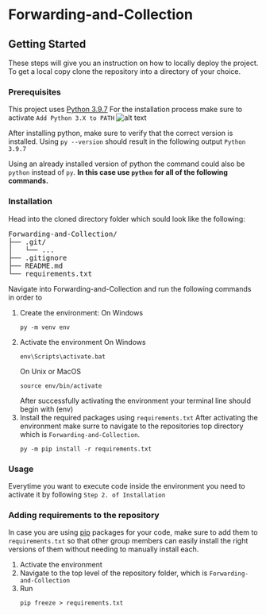 
# Forwarding-and-Collection

## Getting Started

These steps will give you an instruction on how to locally deploy the project. To get a local copy clone the repository into a directory of your choice.

### Prerequisites

This project uses [Python 3.9.7](https://www.python.org/downloads/release/python-397/)
For the installation process make sure to activate `Add Python 3.X to PATH` 
![alt text](http://url/to/img.png)

After installing python, make sure to verify that the correct version is installed. Using `py --version` should result in the following output `Python 3.9.7`

Using an already installed version of python the command could also be `python` instead of `py`. **In this case use `python` for all of the following commands.**
### Installation
Head into the cloned directory folder which sould look like the following:
<pre>
Forwarding-and-Collection/
├── .git/
│   └── ...
├── .gitignore
├── README.md
└── requirements.txt
</pre>

Navigate into Forwarding-and-Collection and run the following commands in order to
1. Create the environment:
	On Windows
	```
	py -m venv env
	```
2. Activate the environment
	On Windows
	```
	env\Scripts\activate.bat
	```
	On Unix or MacOS
	```
	source env/bin/activate
	```
	After successfully activating the environment your terminal line should begin with (env)
3. Install the required packages using `requirements.txt`
	After activating the environment make surre to navigate to the repositories top directory which is `Forwarding-and-Collection`.
	```
	py -m pip install -r requirements.txt
	```
### Usage
Everytime you want to execute code inside the environment you need to activate it by following `Step 2. of Installation`

### Adding requirements to the repository
In case you are using [pip](https://pypi.org/project/pip/) packages for your code, make sure to add them to `requirements.txt` so that other group members can easily install the right versions of them without needing to manually install each.

1. Activate the environment
2. Navigate to the top level of the repository folder, which is `Forwarding-and-Collection`
3. Run
	```
	pip freeze > requirements.txt
	```